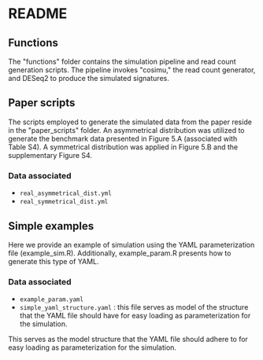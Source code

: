 # README

## Functions
The "functions" folder contains the simulation pipeline and read count generation scripts. The pipeline invokes "cosimu," the read count generator, and DESeq2 to produce the simulated signatures.

## Paper scripts
The scripts employed to generate the simulated data from the paper reside in the "paper_scripts" folder.
An asymmetrical distribution was utilized to generate the benchmark data presented in Figure 5.A (associated with Table S4). A symmetrical distribution was applied in Figure 5.B and the supplementary Figure S4.

### Data associated
- `real_asymmetrical_dist.yml`
- `real_symmetrical_dist.yml`

## Simple examples
Here we provide an example of simulation using the YAML parameterization file (example_sim.R). Additionally, example_param.R presents how to generate this type of YAML.

### Data associated
- `example_param.yaml`
- `simple_yaml_structure.yaml` : this file serves as model of the structure that the YAML file should have for easy loading as parameterization for the simulation.

 This serves as the model structure that the YAML file should adhere to for easy loading as parameterization for the simulation.